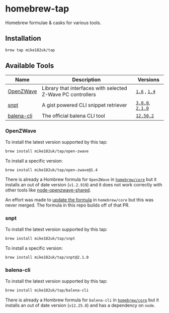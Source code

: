 # homebrew-tap

Homebrew formulae & casks for various tools.

## Installation

```sh
brew tap mike182uk/tap
```

## Available Tools

| Name | Description | Versions |
|------|-------------|----------|
| [OpenZWave](https://github.com/OpenZWave/open-zwave) | Library that interfaces with selected Z-Wave PC controllers | [`1.6`](http://old.openzwave.com/downloads/) , [`1.4`](https://github.com/OpenZWave/open-zwave/releases/tag/v1.4) |
| [snpt](https://github.com/mike182uk/snpt) | A gist powered CLI snippet retriever | [`3.0.0`](https://github.com/mike182uk/snpt/releases/tag/3.0.0), [`2.1.0`](https://github.com/mike182uk/snpt/releases/tag/2.1.0) |
| [balena-cli](https://github.com/balena-io/balena-cli) | The official balena CLI tool | [`12.50.2`](https://github.com/balena-io/balena-cli/releases/tag/v12.50.2)

### OpenZWave

To install the latest version supported by this tap:

```sh
brew install mike182uk/tap/open-zwave
```

To install a specific version:

```sh
brew install mike182uk/tap/open-zwave@1.4
```

There is already a Hombrew formula for `OpenZWave` in [`homebrew/core`](https://github.com/Homebrew/homebrew-core/blob/master/Formula/open-zwave.rb) but it installs an out of date version (`v1.2.919`) and it does not work correctly with other tools like [node-openzwave-shared](https://github.com/OpenZWave/node-openzwave-shared).

An effort was made to [update the formula](https://github.com/Homebrew/homebrew-core/pull/22486/) in `homebrew/core` but this was never merged. The formula in this repo builds off of that PR.

### snpt

To install the latest version supported by this tap:

```sh
brew install mike182uk/tap/snpt
```

To install a specific version:

```sh
brew install mike182uk/tap/snpt@2.1.0
```

### balena-cli

To install the latest version supported by this tap:

```sh
brew install mike182uk/tap/balena-cli
```

There is already a Hombrew formula for `balena-cli` in [`homebrew/core`](https://github.com/Homebrew/homebrew-core/blob/master/Formula/balena-cli.rb) but it installs an out of date version (`v12.25.0`) and has a dependency on `node`.
